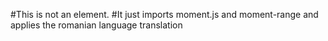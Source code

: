 #This is not an element. 
#It just imports moment.js and moment-range and applies the romanian language translation
